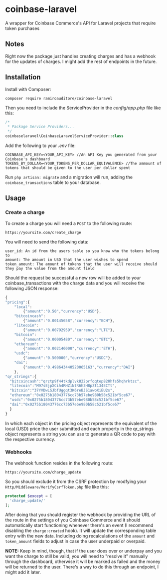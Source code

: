# coinbase-laravel
A wrapper for Coinbase Commerce's API for Laravel projects that require token purchases

## Notes
Right now the package just handles creating charges and has a webhook for the updates of charges. I might add the rest of endpoints in the future.

## Installation
Install with Composer:
```
composer require ramiroauditore/coinbase-laravel
```

Then you need to include the ServiceProvider in the <i>config/app.php</i> file like this:
```php
/*
 * Package Service Providers...
 */
coinbaselaravel\CoinbaseLaravelServiceProvider::class
```

Add the following to your <i>.env</i> file:
```
COINBASE_API_KEY=<YOUR_API_KEY> //An API Key you generated from your Coinbase's dashboard
TOKENS_BY_DOLLAR=<YOUR_TOKENS_PER_DOLLAR_EQUIVALENCE> //The ammount of tokens that should be given to the user per dollar spent
```

Run `php artisan: migrate` and a migration will run, adding the `coinbase_transactions` table to your database.

## Usage
### Create a charge
To create a charge you will need a `POST` to the following route:
```
https://yoursite.com/create_charge
```
You will need to send the following data:
```
user_id: An id from the users table so you know who the tokens belong to
amount: The amount in USD that the user wishes to spend
token_amount: The amount of tokens that the user will receive should they pay the value from the amount field
```
Should the request be successful a new row will be added to your coinbase_transactions with the charge data and you will receive the following JSON response:
```javascript
{
"pricing":{
    "local":
        {"amount":"0.50","currency":"USD"},
    "bitcoincash":
        {"amount":"0.00145658","currency":"BCH"},
    "litecoin":
        {"amount":"0.00792959","currency":"LTC"},
    "bitcoin":
        {"amount":"0.00005480","currency":"BTC"},
    "ethereum":
        {"amount":"0.002146000","currency":"ETH"},
    "usdc":
        {"amount":"0.500000","currency":"USDC"},
    "dai":
        {"amount":"0.498643440520065163","currency":"DAI"}
    },
"qr_strings":{
  "bitcoincash":"qrztp9f44tkdplvk822prfqqtep820hfs5hqhrktzc",
  "litecoin":"M97sEjpXCih4RHZiNtR6h3H8pZt134ECTt",
  "bitcoin":"37YVDwLSJbfUggqt3K6reBJS1awoXiEU2s",
  "ethereum":"0x0275b18043776cc73b57ebe980b58c521bf5ce67",
  "usdc":"0x0275b18043776cc73b57ebe980b58c521bf5ce67",
  "dai":"0x0275b18043776cc73b57ebe980b58c521bf5ce67"
  }
}
```
In which each object in the pricing object represents the equivalent of the local (USD) price the user submitted and each property in the qr_strings object represents a string you can use to generate a QR code to pay with the respective currency.
### Webhooks
The webhook function resides in the following route:
```
https://yoursite.com/charge_update
```
So you should exclude it from the CSRF protection by modfying your `Http/Middleware/VerifyCsrfToken.php` file like this:
```php
protected $except = [
  'charge_update/'
];
```
After doing that you should register the webhook by providing the URL of the route in the settings of you Coinbase Commerce and it should automatically start functioning whenever there's an event (I recommend disabling the `charge:created` hook). It will update the corresponding table entry with the new data. Including doing recalculations of the `amount` and `token_amount` fields to adjust in case the user underpaid or overpaid.

<b>NOTE:</b> Keep in mind, though, that if the user does over or underpay and you want the charge to still be valid, you will need to "resolve it" manually through the dashboard, otherwise it will be marked as failed and the money will be returned to the user. There's a way to do this through an endpoint, I might add it later.
